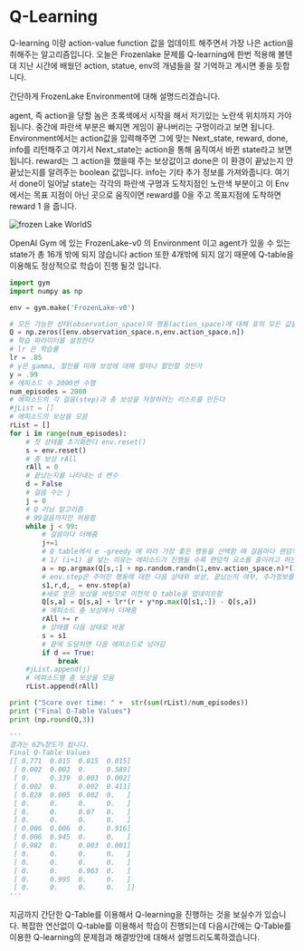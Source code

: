# Q-Learning

Q-learning 이랑 action-value function 값을 업데이트 해주면서 가장 나은 action을 취해주는 알고리즘입니다. 오늘은 Frozenlake 문제를 Q-learning에 한번 적용해 볼텐대 지난 시간에 배웠던 action, statue, env의 개념들을 잘 기억하고 계시면 좋을 듯합니다.

간단하게 FrozenLake Environment에 대해 설명드리겠습니다.

agent, 즉 action을 당할 놈은 초록색에서 시작을 해서 저기있는 노란색 위치까지 가야됩니다. 중간에 파란색 부분은 빠지면 게임이 끝나버리는 구멍이라고 보면 됩니다. Environment에서는 action값을 입력해주면 그에 맞는 Next_state, reward, done, info를 리턴해주고 여기서 Next_state는 action을 통해 움직여서 바뀐 state라고 보면 됩니다. reward는 그 action을 했을때 주는 보상값이고 done은 이 환경이 끝났는지 안끝났는지를 알려주는 boolean 값입니다. info는 기타 추가 정보를 가져와줍니다. 여기서 done이 일어날 state는 각각의 파란색 구멍과 도착지점인 노란색 부분이고 이 Env에서는 목표 지점이 아닌 곳으로 움직이면 reward를 0을 주고 목표지점에 도착하면 reward 1 을 줍니다.

![frozen Lake WorldS](https://jaehwant.github.io/assets/images/DRL_01_00.png)

OpenAI Gym 에 있는 FrozenLake-v0 의 Environment 이고 agent가 있을 수 있는 state가 총 16개 밖에 되지 않습니다 action 또한 4개밖에 되지 않기 때문에 Q-table을 이용해도 정상적으로 학습이 진행 될것 입니다.

```python
import gym
import numpy as np

env = gym.make('FrozenLake-v0')

# 모든 가능한 상태(observation_space)와 행동(action_space)에 대해 표의 모든 값을 0으로 초기화한다.
Q = np.zeros([env.observation_space.n,env.action_space.n])
# 학습 파라미터를 설정한다
# lr 은 학습률
lr = .85
# y은 gamma, 할인률 미래 보상에 대해 얼마나 할인할 것인가
y = .99
# 에피소드 수 2000번 수행
num_episodes = 2000
# 에피소드의 각 걸음(step)과 총 보상을 저장하려는 리스트를 만든다
#jList = []
# 에피소드의 보상을 모음
rList = []
for i in range(num_episodes):
    # 첫 상태를 초기화한다 env.reset()
    s = env.reset()
    # 총 보상 rAll
    rAll = 0
    # 끝났는지를 나타내는 d 변수
    d = False
    # 걸음 수는 j
    j = 0
    # Q 러닝 알고리즘
    # 99걸음까지만 허용함
    while j < 99:
        # 걸음마다 더해줌
        j+=1
        # Q table에서 e -greedy 에 따라 가장 좋은 행동을 선택함 매 걸음마다 랜덤적 요소를 넣음
        # 1/ (i+1) 을 넣는 이유는 에피소드가 진행될 수록 랜덤적 요소를 줄이려고 하는 것임
        a = np.argmax(Q[s,:] + np.random.randn(1,env.action_space.n)*(1./(i+1)))
        # env.step은 주어진 행동에 대한 다음 상태와 보상, 끝났는지 여부, 추가정보를 제공함
        s1,r,d,_ = env.step(a)
        #새로 얻은 보상을 바탕으로 이전의 Q table을 업데이트함
        Q[s,a] = Q[s,a] + lr*(r + y*np.max(Q[s1,:]) - Q[s,a])
        # 에피소드 총 보상에서 더해줌
        rAll += r
        # 상태를 다음 상태로 바꿈
        s = s1
        # 끝에 도달하면 다음 에피소드로 넘어감
        if d == True:
            break
    #jList.append(j)
    # 에피소드별 총 보상을 모음
    rList.append(rAll)

print ("Score over time: " +  str(sum(rList)/num_episodes))
print ("Final Q-Table Values")
print (np.round(Q,3))

'''
결과는 62%정도가 됩니다.
Final Q-Table Values
[[ 0.771  0.015  0.015  0.015]
 [ 0.002  0.002  0.     0.589]
 [ 0.     0.339  0.003  0.002]
 [ 0.002  0.     0.002  0.411]
 [ 0.828  0.005  0.002  0.   ]
 [ 0.     0.     0.     0.   ]
 [ 0.     0.     0.07   0.   ]
 [ 0.     0.     0.     0.   ]
 [ 0.006  0.006  0.     0.916]
 [ 0.006  0.945  0.     0.   ]
 [ 0.982  0.     0.003  0.001]
 [ 0.     0.     0.     0.   ]
 [ 0.     0.     0.     0.   ]
 [ 0.     0.     0.963  0.   ]
 [ 0.     0.995  0.     0.   ]
 [ 0.     0.     0.     0.   ]]
'''
```

지금까지 간단한 Q-Table를 이용해서 Q-learning을 진행하는 것을 보실수가 있습니다. 복잡한 연산없이 Q-table를 이용해서 학습이 진행되는데 다음시간에는 Q-Table를 이용한 Q-learning의 문제점과 해결방안에 대해서 설명드리도록하겠습니다.